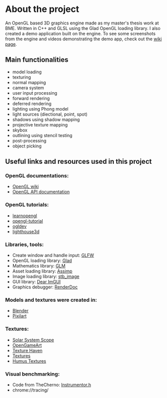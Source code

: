 # About the project
An OpenGL based 3D graphics engine made as my master's thesis work at BME.
Written in C++ and GLSL using the Glad OpenGL loading library.
I also created a demo application built on the engine.
To see some screenshots from the engine and videos demonstrating the demo app, check out the
[wiki page](https://github.com/VancsodiMelinda/ProjectLaboratory/wiki).

## Main functionalities
- model loading
- texturing
- normal mapping
- camera system
- user input processing
- forward rendering
- deferred rendering
- lighting using Phong model
- light sources (diectional, point, spot)
- shadows using shadow mapping
- projective texture mapping
- skybox
- outlining using stencil testing
- post-processing
- object picking

## Useful links and resources used in this project
### OpenGL documentations:
- [OpenGL wiki](https://www.khronos.org/opengl/wiki)
- [OpenGL API documentation](http://docs.gl/)

### OpenGL tutorials:
- [learnopengl](https://learnopengl.com/)
- [opengl-tutorial](http://www.opengl-tutorial.org/)
- [ogldev](http://ogldev.atspace.co.uk/index.html)
- [lighthouse3d](http://www.lighthouse3d.com/)

### Libraries, tools:
- Create window and handle input: [GLFW](https://github.com/glfw/glfw)
- OpenGL loading library: [Glad](https://github.com/Dav1dde/glad)
- Mathematics library: [GLM](https://github.com/g-truc/glm)
- Asset loading library: [Assimp](https://github.com/assimp/assimp)
- Image loading library: [stb_image](https://github.com/nothings/stb)
- GUI library: [Dear ImGUI](https://github.com/ocornut/imgui)
- Graphics debugger: [RenderDoc](https://github.com/baldurk/renderdoc)

### Models and textures were created in:
- [Blender](https://www.blender.org/)
- [Pixilart](https://www.pixilart.com/)

### Textures:
- [Solar System Scope](https://www.solarsystemscope.com/)
- [OpenGameArt](https://opengameart.org/)
- [Texture Haven](https://texturehaven.com/)
- [Textures](https://www.textures.com/)
- [Humus Textures](https://www.humus.name/index.php?page=Textures)

### Visual benchmarking:
- Code from TheCherno: [Instrumentor.h](https://gist.github.com/TheCherno)
- chrome://tracing/
